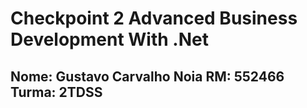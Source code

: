 # Checkpoint 2 Advanced Business Development With .Net


## Nome: Gustavo Carvalho Noia  RM: 552466  Turma: 2TDSS
